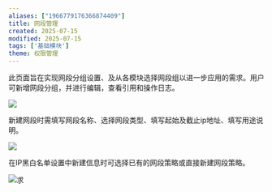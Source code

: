 ```yaml
---
aliases: ["1966779176366874409"]
title: 网段管理
created: 2025-07-15
modified: 2025-07-15
tags: ['基础模块']
theme: 权限管理
---
```


此页面旨在实现网段分组设置、及从各模块选择网段组以进一步应用的需求。用户可新增网段分组，并进行编辑，查看引用和操作日志。

![](3ae3b10be8022fb93c367b819bf05f7e.jpg)

新建网段时需填写网段名称、选择网段类型、填写起始及截止ip地址、填写用途说明。

![](7a0e43d310207ef81dc8604c9b47c855.jpg)

在IP黑白名单设置中新建信息时可选择已有的网段策略或直接新建网段策略。

![](9435b88d37d4082ac43f035cb20f826c.jpg)求